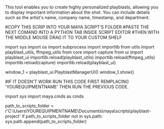 This tool enables you to create highly personalized playblasts, allowing you to display 
important information about the shot. You can include details such as the artist's name, 
company name, timestamp, and department.

#COPY THIS SCRIP INTO YOUR MAYA SCRIPT'S FOLDER
#PASTE THE NEXT COMAND INTO A PYTHON TAB INSIDE SCRIPT EDITOR 
#THEN WITH THE MIDDLE MOUSE DRAG IT TO YOUR CUSTOM SHELF 


import sys
import os
import subprocess
import importlib
from utils import playblast_utils, ffmpeg_utils
from core import capture
from ui import playblast_ui
importlib.reload(playblast_utils)
importlib.reload(ffmpeg_utils)
importlib.reload(capture)
importlib.reload(playblast_ui)

window_1 = playblast_ui.PlayblastManagerUI()
window_1.show()



#IF IT DOESN'T WORK RUN THIS CODE FIRST REMPLACING 'YOUREQUIPMENTNAME' THEN RUN THE PREVIOUS CODE.

import sys
import maya.cmds as cmds

path_to_scripts_folder = r'C:\Users\YOUREQUIPMENTNAME\Documents\maya\scripts\playblast-project'
if path_to_scripts_folder not in sys.path:
    sys.path.append(path_to_scripts_folder)
